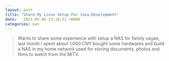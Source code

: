 ```yaml
---
layout: post
title: "Share My Linux Setup For Java Development" 
date:   2021-05-08 13:18:21 +0800
categories: nas
---
```


> Wants to share some experience with setup a NAS for family usgae, last month I spent about 1,000 CNY bought some hardwares and build a NAS in my home network used for storing
 documents, photos and films to watch from the MiTV.
  
 
